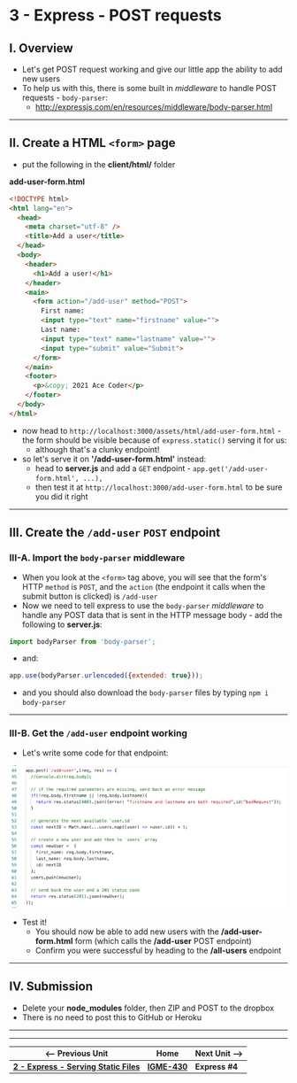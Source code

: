 # 3 - Express - POST requests

## I. Overview

- Let's get POST request working and give our little app the ability to add new users
- To help us with this, there is some built in *middleware* to handle POST requests - `body-parser`:
  - http://expressjs.com/en/resources/middleware/body-parser.html

<hr>

## II.  Create a HTML `<form>` page

- put the following in the **client/html/** folder

**add-user-form.html**
```html
<!DOCTYPE html>
<html lang="en">
  <head>
    <meta charset="utf-8" />
    <title>Add a user</title>
  </head>
  <body>
    <header>
      <h1>Add a user!</h1>
    </header>
    <main>
      <form action="/add-user" method="POST">
        First name:
        <input type="text" name="firstname" value="">
        Last name:
        <input type="text" name="lastname" value="">
        <input type="submit" value="Submit">
      </form>
    </main>
    <footer>
      <p>&copy; 2021 Ace Coder</p>
    </footer>
  </body>
</html>
```

- now head to `http://localhost:3000/assets/html/add-user-form.html` - the form should be visible because of `express.static()` serving it for us:
  - although that's a clunky endpoint!
- so let's serve it on **'/add-user-form.html'** instead:
  - head to **server.js** and add a `GET` endpoint - `app.get('/add-user-form.html', ...),`
  - then test it at `http://localhost:3000/add-user-form.html` to be sure you did it right

<hr>

## III. Create the `/add-user` `POST` endpoint

### III-A. Import the `body-parser` middleware
- When you look at the `<form>` tag above, you will see that the form's HTTP `method` is `POST`, and the `action` (the endpoint it calls when the submit button is clicked) is `/add-user`
- Now we need to tell express to use the `body-parser`  *middleware* to handle any POST data that is sent in the HTTP message body - add the following to **server.js**:

```js
import bodyParser from 'body-parser';
```

- and:

```js
app.use(bodyParser.urlencoded({extended: true}));
```

- and you should also download the `body-parser` files by typing `npm i body-parser`

<hr>

### III-B. Get the `/add-user` endpoint working

- Let's write some code for that endpoint:

![screenshot](_images/express-6.png)

- Test it!
  - You should now be able to add new users with the **/add-user-form.html** form (which calls the **/add-user** POST endpoint)
  - Confirm you were successful by heading to the **/all-users** endpoint

<hr>

## IV. Submission

- Delete your **node_modules** folder, then ZIP and POST to the dropbox
- There is no need to post this to GitHub or Heroku


<hr><hr>

| <-- Previous Unit | Home | Next Unit -->
| --- | --- | --- 
|   [**2 - Express - Serving Static Files**](2-express-serving-static-files.md) |  [**IGME-430**](../README.md) | **Express #4**
